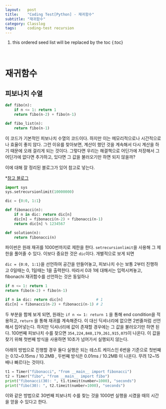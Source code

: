 ```yaml
---
layout:   post
title:    "Coding Test[Python] - 재귀함수"
subtitle: "재귀함수"
category: Classlog
tags:     coding-test recursion
---
```


1. this ordered seed list will be replaced by the toc
{:toc}

<br>

# 재귀함수






## 피보나치 수열

```python
def fibo(n):
    if n <= 1: return 1
    return fibo(n-2) + fibo(n-1)

def fibo_list(n):
    return fibo(n-1)
```

이 코드가 기본적인 피보나치 수열의 코드이다. 하지만 이는 메모리적으로나 시간적으로나 효율이 좋지 않다. 그런 이유를 찾아보면, 계산이 했던 것을 계속해서 다시 계산을 하기 때문에 오래 걸리게 되는 것이다. 그렇다면 우리는 해결책으로 어딘가에 저장해서 그 어딘가에 없다면 추가하고, 있다면 그 값을 불러오기만 하면 되지 않을까?

이에 대해 잘 정리된 블로그가 있어 참고로 넣는다.

*[참고 블로그](https://mong9data.tistory.com/22)

```python
import sys
sys.setrecursionlimit(10000000)

dic = {0:0, 1:1}

def fibonacci(n):
    if n in dic: return dic[n]
    dic[n] = fibonacci(n-2) + fibonacci(n-1)
    return dic[n] % 1234567

def solution(n):
    return fibonacci(n)
```

파이썬은 원래 재귀를 1000번까지로 제한을 한다. `setrecursionlimit`을 사용해 그 제한을 풀어줄 수 있다. 이보다 중요한 것은 `dic`이다. 개별적으로 보게 되면

`dic = {0:0, 1:1}`을 선언하여 공간을 만들어놓고, 피보나치 수는 보통 2부터 진행하고 0일때는 0, 1일때는 1을 출력한다. 따라서 0과 1에 대해서는 입력시켜놓고, fibonachi 재귀함수를 선언하는 것은 동일하나 

```python
if n <= 1: return 1
return fibo(n-2) + fibo(n-1)
```

```python
if n in dic: return dic[n]               # 1
dic[n] = fibonacci(n-2) + fibonacci(n-1) # 2
```

두 부분을 함께 보게 되면, 원래는 `if n <= 1: return 1` 을 통해 end condition을 적용하고, `return` 을 통해 재귀를 계속해준다. 이 대신 딕셔너리에 없으면 2번줄처럼 선언해서 집어넣는다. 하지만 딕셔너리에 값이 존재할 경우에는 그 값을 불러오기만 하면 된다. 100번째 피보나치 수를 찾으면 `354,224,848,179,261,915,075`이 나온다. 이 값을 찾기 위해 첫번째 방식을 사용하면 10초가 넘어가서 실행되지 않는다. 

아래의 방법으로 진행할 경우 둘다 실행은 되는 테스트 케이스인 6번을 기준으로 첫번째는 0.12~0.15ms / 10.2MB , 두번째 방식은 0.01ms / 10.2MB 이 나온다. 무려 12~15배나 빠르다는 것이다.

```python
t1 = Timer("fibonacci", "from __main__ import fibonacci")
t2 = Timer("fibo", "from __main__ import fibo")
print("fibonacci(30): ", t1.timeit(number=1000), "seconds")
print("fibo(30): ", t2.timeit(number=1000), "seconds")
```

이와 같은 방법으로 30번째 피보나치 수를 찾는 것을 1000번 실행을 시켰을 때의 시간을 얻을 수 있다고 한다. 